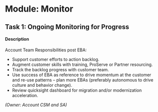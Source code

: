 
# Module: Monitor
## Task 1: Ongoing Monitoring for Progress
#### Description
Account Team Responsibilities post EBA:
* Support customer efforts to action backlog.
* Augment customer skills with training, ProServe or Partner resourcing.
* Track the backlog progress with customer team.
* Use success of EBA as reference to drive momentum at the customer and re-use patterns – plan more EBAs (preferably autonomous to drive culture and behavior change).
* Review quicksight dashboard for migration and/or modernization acceleration.

*(Owner: Account CSM and SA)*